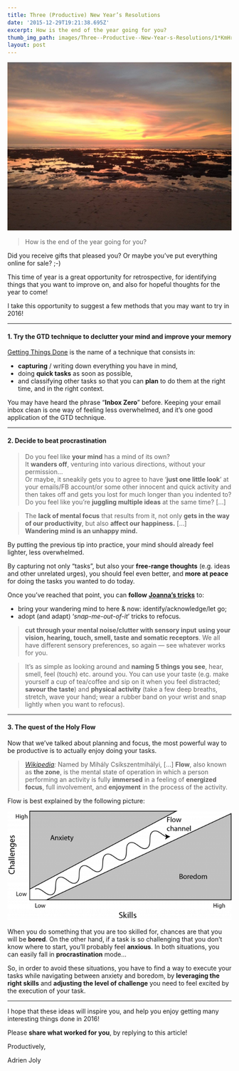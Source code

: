 ```yaml
---
title: Three (Productive) New Year’s Resolutions
date: '2015-12-29T19:21:38.695Z'
excerpt: How is the end of the year going for you?
thumb_img_path: images/Three--Productive--New-Year-s-Resolutions/1*KmHrLeONOiZYPViUecaTBQ.jpeg
layout: post
---
```

![](/images/Three--Productive--New-Year-s-Resolutions/1*KmHrLeONOiZYPViUecaTBQ.jpeg)

> How is the end of the year going for you?

Did you receive gifts that pleased you? Or maybe you’ve put everything online for sale? ;-)

This time of year is a great opportunity for retrospective, for identifying things that you want to improve on, and also for hopeful thoughts for the year to come!

I take this opportunity to suggest a few methods that you may want to try in 2016!

* * *

#### **1\. Try the GTD technique to declutter your mind and improve your memory**

[Getting Things Done](http://www.theshapeshiftersclub.com/how-to-declutter-your-mind-and-improve-your-memory-in-3-simple-steps/) is the name of a technique that consists in:

*   **capturing** / writing down everything you have in mind,
*   doing **quick tasks** as soon as possible,
*   and classifying other tasks so that you can **plan** to do them at the right time, and in the right context.

You may have heard the phrase “**Inbox Zero**” before. Keeping your email inbox clean is one way of feeling less overwhelmed, and it’s one good application of the GTD technique.

* * *

#### 2\. Decide to beat procrastination

> Do you feel like **your mind** has a mind of its own?  
> It **wanders off**, venturing into various directions, without your permission…  
> Or maybe, it sneakily gets you to agree to have ‘**just one little look**’ at your emails/FB account/or some other innocent and quick activity and then takes off and gets you lost for much longer than you indented to?  
> Do you feel like you’re **juggling multiple ideas** at the same time? \[…\]

> The **lack of mental focus** that results from it, not only **gets in the way of our productivity**, but also **affect our happiness.** \[…\]  
> **Wandering mind is an unhappy mind.**

By putting the previous tip into practice, your mind should already feel lighter, less overwhelmed.

By capturing not only “tasks”, but also your **free-range thoughts** (e.g. ideas and other unrelated urges), you should feel even better, and **more at peace** for doing the tasks you wanted to do today.

Once you’ve reached that point, you can **follow** [**Joanna’s tricks**](http://www.theshapeshiftersclub.com/how-to-manage-free-range-thoughts-bursts-of-ideas-and-other-challenges-of-a-wandering-mind/) to:

*   bring your wandering mind to here & now: identify/acknowledge/let go;
*   adopt (and adapt) ‘*snap-me-out-of-it*’ tricks to refocus.

> **cut through your mental noise/clutter with sensory input** **using your vision, hearing, touch, smell, taste and somatic receptors**. We all have different sensory preferences, so again — see whatever works for you.

> It’s as simple as looking around and **naming 5 things you see**, hear, smell, feel (touch) etc. around you. You can use your taste (e.g. make yourself a cup of tea/coffee and sip on it when you feel distracted; **savour the taste**) and **physical activity** (take a few deep breaths, stretch, wave your hand; wear a rubber band on your wrist and snap lightly when you want to refocus).

* * *

#### 3\. The quest of the Holy Flow

Now that we’ve talked about planning and focus, the most powerful way to be productive is to actually enjoy doing your tasks.

> [*Wikipedia*](https://en.wikipedia.org/wiki/Flow_%28psychology%29)*:* Named by Mihály Csíkszentmihályi, \[…\] **Flow**, also known as **the zone**, is the mental state of operation in which a person performing an activity is fully **immersed** in a feeling of **energized focus**, full involvement, and **enjoyment** in the process of the activity.

Flow is best explained by the following picture:

![](/images/Three--Productive--New-Year-s-Resolutions/0*lOo3CIVsAU_hULcV.png)

When you do something that you are too skilled for, chances are that you will be **bored**. On the other hand, if a task is so challenging that you don’t know where to start, you’ll probably feel **anxious**. In both situations, you can easily fall in **procrastination** mode…

So, in order to avoid these situations, you have to find a way to execute your tasks while navigating between anxiety and boredom, by **leveraging the right skills** and **adjusting the level of challenge** you need to feel excited by the execution of your task.

* * *

I hope that these ideas will inspire you, and help you enjoy getting many interesting things done in 2016!

Please **share what worked for you**, by replying to this article!

Productively,

Adrien Joly
